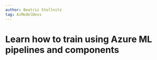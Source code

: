 ```yaml
---
author: Beatriz Stollnitz
tag: AiModelDevs
---
```


# Learn how to train using Azure ML pipelines and components
